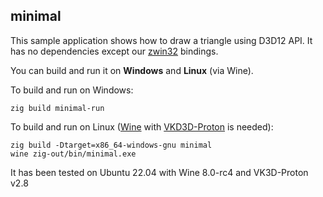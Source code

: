 ## minimal

This sample application shows how to draw a triangle using D3D12 API. It has no dependencies except our [zwin32](https://github.com/michal-z/zig-gamedev/tree/main/libs/zwin32) bindings.

You can build and run it on **Windows** and **Linux** (via Wine).

To build and run on Windows:
```
zig build minimal-run
```
To build and run on Linux ([Wine](https://www.winehq.org/) with [VKD3D-Proton](https://github.com/HansKristian-Work/vkd3d-proton) is needed):
```
zig build -Dtarget=x86_64-windows-gnu minimal
wine zig-out/bin/minimal.exe
```
It has been tested on Ubuntu 22.04 with Wine 8.0-rc4 and VK3D-Proton v2.8

